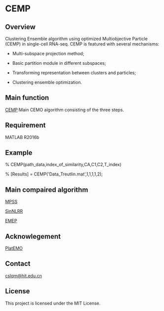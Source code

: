 # CEMP

## Overview
Clustering Ensemble algorithm using optimized Multiobjective Particle (CEMP) in single-cell RNA-seq. CEMP is featured with several mechanisms:

- Multi-subspace projection method;

- Basic partition module in different subspaces;

- Transforming representation between clusters and particles;

- Clustering ensemble optimization.

## Main function
[CEMP](https://github.com/lqmmring/CEMP/blob/master/CEMP.m):Main CEMO algorithm consisting of the three steps.

## Requirement
MATLAB R2016b

## Example

% CEMP(path_data,index_of_similarity,CA,C1,C2,T_index)

% [Results] = CEMP('Data_Treutlin.mat',1,1,1,1,2);

## Main compaired algorithm

[MPSS](https://github.com/ishspsy/project/tree/master/MPSSC)

[SinNLRR](https://github.com/zrq0123/SinNLRR)

[EMEP](https://github.com/lixt314/EMEP)

## Acknowlegement

[PlatEMO](https://github.com/BIMK/PlatEMO)

## Contact
cslqm@hit.edu.cn

## License
This project is licensed under the MIT License.

